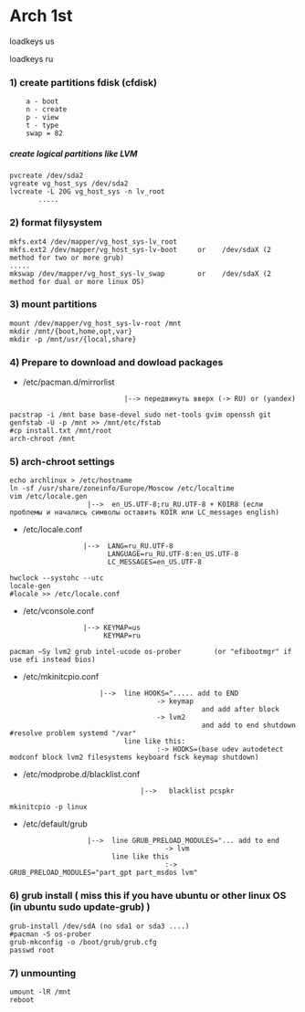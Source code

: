 # Arch 1st

loadkeys us

loadkeys ru

### 1) create partitions fdisk (cfdisk)
        a - boot
        n - create
        p - view
        t - type
        swap = 82
        
 ##### create logical partitions like LVM
 ```nginx
 pvcreate /dev/sda2
 vgreate vg_host_sys /dev/sda2
 lvcreate -L 20G vg_host_sys -n lv_root
        .....
  ```      
  ### 2) format filysystem
  ```nginx
 mkfs.ext4 /dev/mapper/vg_host_sys-lv_root
 mkfs.ext2 /dev/mapper/vg_host_sys-lv-boot     or    /dev/sdaX (2 method for two or more grub)
 .....
 mkswap /dev/mapper/vg_host_sys-lv_swap        or    /dev/sdaX (2 method for dual or more linux OS)
  ```     
  ### 3) mount partitions
  ```nginx
 mount /dev/mapper/vg_host_sys-lv-root /mnt
 mkdir /mnt/{boot,home,opt,var}
 mkdir -p /mnt/usr/{local,share}
   ```     
 ### 4) Prepare to download and dowload packages      
       
* /etc/pacman.d/mirrorlist
```nginx 
                            |--> передвинуть вверх (-> RU) or (yandex)
```
```nginx
pacstrap -i /mnt base base-devel sudo net-tools gvim openssh git
genfstab -U -p /mnt >> /mnt/etc/fstab
#cp install.txt /mnt/root
arch-chroot /mnt
```      
### 5) arch-chroot settings
```nginx
echo archlinux > /etc/hostname
ln -sf /usr/share/zoneinfo/Europe/Moscow /etc/localtime
vim /etc/locale.gen   
                   |-->  en_US.UTF-8;ru_RU.UTF-8 + KOIR8 (если проблемы и начались символы оставить KOIR или LC_messages english)
 ```

* /etc/locale.conf
```nginx
                  |-->  LANG=ru_RU.UTF-8
                        LANGUAGE=ru_RU.UTF-8:en_US.UTF-8
                        LC_MESSAGES=en_US.UTF-8
```
```nginx
hwclock --systohc --utc
locale-gen
#locale >> /etc/locale.conf
```
* /etc/vconsole.conf
```nginx
                  |--> KEYMAP=us
                       KEYMAP=ru
```
```nginx
pacman –Sy lvm2 grub intel-ucode os-prober        (or "efibootmgr" if use efi instead bios)
```
* /etc/mkinitcpio.conf
```nginx
                      |-->  line HOOKS="..... add to END
                                    -> keymap
                                               and add after block 
                                    -> lvm2
                                               and add to end shutdown #resolve problem systemd "/var"
                            line like this:
                                    :-> HOOKS=(base udev autodetect modconf block lvm2 filesystems keyboard fsck keymap shutdown)       
```
* /etc/modprobe.d/blacklist.conf
```nginx
                                |-->   blacklist pcspkr
```                                
```nginx                      
mkinitcpio -p linux
```
* /etc/default/grub
```nginx
                   |-->  line GRUB_PRELOAD_MODULES="... add to end
                                      -> lvm
                         line like this 
                                      :-> GRUB_PRELOAD_MODULES="part_gpt part_msdos lvm"
```                 
 ### 6) grub install ( miss this if you have ubuntu or other linux OS  (in ubuntu sudo update-grub) )
 ```nginx
grub-install /dev/sdA (no sda1 or sda3 ....)
#pacman -S os-prober
grub-mkconfig -o /boot/grub/grub.cfg
passwd root
```        
 ### 7) unmounting
```nginx 
umount -lR /mnt
reboot
```
